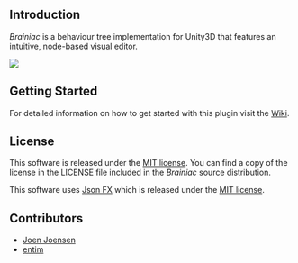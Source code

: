 ## Introduction
*Brainiac* is a behaviour tree implementation for Unity3D that features an intuitive, node-based visual editor.

![](https://i.imgur.com/fQHRUne.png)

## Getting Started
For detailed information on how to get started with this plugin visit the [Wiki](https://github.com/daemon3000/Brainiac/wiki).

## License
This software is released under the [MIT license](http://opensource.org/licenses/MIT). You can find a copy of the license in the LICENSE file included in the *Brainiac* source distribution.

This software uses [Json FX](https://bitbucket.org/TowerOfBricks/jsonfx-for-unity3d-git) which is released under the [MIT license](http://opensource.org/licenses/MIT).

## Contributors

- [Joen Joensen](https://github.com/Joen-UnLogick)
- [entim](https://github.com/entim)
